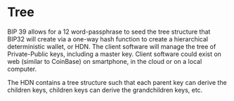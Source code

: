 # Tree

BIP 39 allows for a 12 word-passphrase to seed the tree structure that BIP32 will create via a one-way hash function to create a hierarchical deterministic wallet, or HDN. The client software will manage the tree of Private-Public keys, including a master key. Client software could exist on web (similar to CoinBase) on smartphone, in the cloud or on a local computer.

The HDN contains a tree structure such that each parent key can derive the children keys, children keys can derive the grandchildren keys, etc. 



